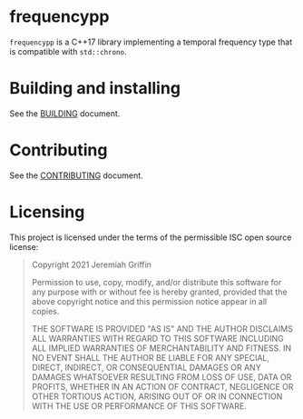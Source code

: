 # frequencypp

`frequencypp` is a C++17 library implementing a temporal frequency type
that is compatible with `std::chrono`.

# Building and installing

See the [BUILDING](BUILDING.md) document.

# Contributing

See the [CONTRIBUTING](CONTRIBUTING.md) document.

# Licensing

This project is licensed under the terms of the permissible ISC open
source license:

> Copyright 2021 Jeremiah Griffin
>
> Permission to use, copy, modify, and/or distribute this software for
> any purpose with or without fee is hereby granted, provided that the
> above copyright notice and this permission notice appear in all
> copies.
>
> THE SOFTWARE IS PROVIDED "AS IS" AND THE AUTHOR DISCLAIMS ALL
> WARRANTIES WITH REGARD TO THIS SOFTWARE INCLUDING ALL IMPLIED
> WARRANTIES OF MERCHANTABILITY AND FITNESS. IN NO EVENT SHALL THE
> AUTHOR BE LIABLE FOR ANY SPECIAL, DIRECT, INDIRECT, OR CONSEQUENTIAL
> DAMAGES OR ANY DAMAGES WHATSOEVER RESULTING FROM LOSS OF USE, DATA OR
> PROFITS, WHETHER IN AN ACTION OF CONTRACT, NEGLIGENCE OR OTHER
> TORTIOUS ACTION, ARISING OUT OF OR IN CONNECTION WITH THE USE OR
> PERFORMANCE OF THIS SOFTWARE.
